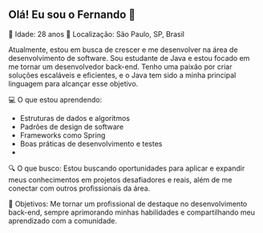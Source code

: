 ## Olá! Eu sou o Fernando 👋 ##
🔹 Idade: 28 anos
🔹 Localização: São Paulo, SP, Brasil

Atualmente, estou em busca de crescer e me desenvolver na área de desenvolvimento de software. Sou estudante de Java e estou focado em me tornar um desenvolvedor back-end. Tenho uma paixão por criar soluções escaláveis e eficientes, e o Java tem sido a minha principal linguagem para alcançar esse objetivo.

💻 O que estou aprendendo:
- Estruturas de dados e algoritmos
- Padrões de design de software
- Frameworks como Spring
- Boas práticas de desenvolvimento e testes
- 
🔍 O que busco:
Estou buscando oportunidades para aplicar e expandir meus conhecimentos em projetos desafiadores e reais, além de me conectar com outros profissionais da área.

🚀 Objetivos:
Me tornar um profissional de destaque no desenvolvimento back-end, sempre aprimorando minhas habilidades e compartilhando meu aprendizado com a comunidade.
